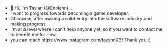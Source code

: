 - 👋 Hi, I’m Taylan (@Enolann)...
- I want to progress towards becoming a game developer. 
- Of course, after making a solid entry into the software industry and making progress.
- I'm at a level where I can't help anyone yet, so if you want to contact me to benefit me for now,
- you can reach https://www.instagram.com/taysnn03/ Thank you :)
